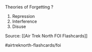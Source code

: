 Theories of Forgetting
?
1. Repression
2. Interference
3. Disuse
<!--SR:!2022-10-04,1,230-->


Source: [[Air Trek North FOI Flashcards]]

#airtreknorth-flashcards/foi 
